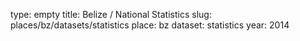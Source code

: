 type: empty
title: Belize / National Statistics
slug: places/bz/datasets/statistics
place: bz
dataset: statistics
year: 2014
